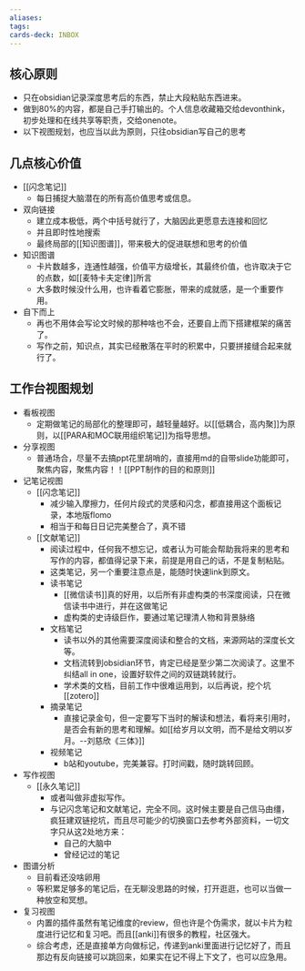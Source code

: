 ```yaml
---
aliases: 
tags:
cards-deck: INBOX
---
```


## 核心原则

- 只在obsidian记录深度思考后的东西，禁止大段粘贴东西进来。
- 做到80%的内容，都是自己手打输出的。个人信息收藏箱交给devonthink，初步处理和在线共享等职责，交给onenote。
- 以下视图规划，也应当以此为原则，只往obsidian写自己的思考

## 几点核心价值

- [[闪念笔记]]
	- 每日捕捉大脑潜在的所有高价值思考或信息。
- 双向链接
	- 建立成本极低，两个中括号就行了，大脑因此更愿意去连接和回忆
	- 并且即时性地搜索
	- 最终局部的[[知识图谱]]，带来极大的促进联想和思考的价值
- 知识图谱
	- 卡片数越多，连通性越强，价值平方级增长，其最终价值，也许取决于它的点数，如[[麦特卡夫定律]]所言
	- 大多数时候没什么用，也许看着它膨胀，带来的成就感，是一个重要作用。
- 自下而上
	- 再也不用体会写论文时候的那种啥也不会，还要自上而下搭建框架的痛苦了。
	- 写作之前，知识点，其实已经散落在平时的积累中，只要拼接缝合起来就行了。

## 工作台视图规划

- 看板视图
	- 定期做笔记的局部化的整理即可，越轻量越好。以[[低耦合，高内聚]]为原则，以[[PARA和MOC联用组织笔记]]为指导思想。
- 分享视图
	- 普通场合，尽量不去搞ppt花里胡哨的，直接用md的自带slide功能即可，聚焦内容，聚焦内容！！[[PPT制作的目的和原则]]
- 记笔记视图
	- [[闪念笔记]]
		- 减少输入摩擦力，任何片段式的灵感和闪念，都直接用这个面板记录，本地版flomo
		- 相当于和每日日记完美整合了，真不错
	- [[文献笔记]]
		- 阅读过程中，任何我不想忘记，或者认为可能会帮助我将来的思考和写作的内容，都值得记录下来，前提是用自己的话，不是复制粘贴。
		- 这类笔记，另一个重要注意点是，能随时快速link到原文。
		- 读书笔记
			- [[微信读书]]真的好用，以后所有非虚构类的书深度阅读，只在微信读书中进行，并在这做笔记
			- 虚构类的史诗级巨作，要通过笔记理清人物和背景脉络
		- 文档笔记
			- 读书以外的其他需要深度阅读和整合的文档，来源网站的深度长文等。
			- 文档流转到obsidian环节，肯定已经是至少第二次阅读了。这里不纠结all in one，设置好软件之间的双链跳转就行。
			- 学术类的文档，目前工作中很难运用到，以后再说，挖个坑[[zotero]]
		- 摘录笔记
			- 直接记录金句，但一定要写下当时的解读和想法，看将来引用时，是否会有新的思考和理解。如[[给岁月以文明，而不是给文明以岁月。--刘慈欣《三体》]]
		- 视频笔记
			- b站和youtube，完美兼容。打时间戳，随时跳转回顾。
- 写作视图
	- [[永久笔记]]
		- 或者叫做非虚拟写作。
		- 与记闪念笔记和文献笔记，完全不同。这时候主要是自己信马由缰，疯狂建双链挖坑，而且尽可能少的切换窗口去参考外部资料，一切文字只从这2处地方来：
			- 自己的大脑中
			- 曾经记过的笔记
- 图谱分析
	- 目前看还没啥卵用
	- 等积累足够多的笔记后，在无聊没思路的时候，打开逛逛，也可以当做一种放空和冥想。
- 复习视图
	- 内置的插件虽然有笔记维度的review，但也许是个伪需求，就以卡片为粒度进行记忆和复习吧。而且[[anki]]有很多的教程，社区强大。
	- 综合考虑，还是直接单方向做标记，传递到anki里面进行记忆好了，而且那边有反向链接可以跳回来，如果实在记不得上下文了，也可以应急用。
